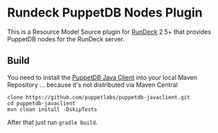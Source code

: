 Rundeck PuppetDB Nodes Plugin
=============================

This is a Resource Model Source plugin for [RunDeck][] 2.5+ that provides
PuppetDB nodes for the RunDeck server.

[RunDeck]: http://rundeck.org

## Build

You need to install the [PuppetDB Java Client](https://github.com/puppetlabs/puppetdb-javaclient) into your
local Maven Repository ... because it's not distributed via Maven Central

```
clone https://github.com/puppetlabs/puppetdb-javaclient.git
cd puppetdb-javaclient
mvn clean install -DskipTests
```

After that just run `gradle build`.
